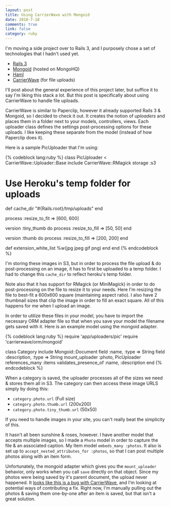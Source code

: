 ```yaml
--- 
layout: post
title: Using CarrierWave with Mongoid
date: 2010-7-18
comments: true
link: false
category: ruby
---
```

I'm moving a side project over to Rails 3, and I purposely chose a set of technologies that I hadn't used yet.

* <a target="_blank" href="http://github.com/rails/rails">Rails 3</a>
* <a target="_blank" href="http://mongoid.org/">Mongoid</a> (hosted on MongoHQ)
* <a target="_blank" href="http://haml-lang.com/">Haml</a>
* <a target="_blank" href="http://github.com/jnicklas/carrierwave">CarrierWave</a> (for file uploads)

I'll post about the general experience of this project later, but suffice it to say I'm liking this stack a lot. But this post is specifically about using CarrierWave to handle file uploads.

CarrierWave is similar to Paperclip, however it already supported Rails 3 & Mongoid, so I decided to check it out. It creates the notion of _uploaders_ and places them in a folder next to your models, controllers, views. Each uploader class defines the settings post-processing options for these uploads. I like keeping these separate from the model (instead of how Paperclip does it).

Here is a sample PicUploader that I'm using:

{% codeblock lang:ruby %}
class PicUploader < CarrierWave::Uploader::Base
  include CarrierWave::RMagick
  storage :s3

  # Use Heroku's temp folder for uploads
  def cache_dir
    "#{Rails.root}/tmp/uploads"
  end

  process :resize_to_fit => [600, 600]

  version :tiny_thumb do
    process :resize_to_fill => [50, 50]
  end

  version :thumb do
    process :resize_to_fill => [200, 200]
  end

  def extension_white_list
    %w(jpg jpeg gif png)
  end
end
{% endcodeblock %}

I'm storing these images in S3, but in order to process the file upload & do post-processing on an image, 
it has to first be uploaded to a temp folder. I had to change this `cache_dir` to reflect heroku's temp folder.

Note also that it has support for RMagick (or MiniMagick) in order to do post-processing on the file to resize 
it to your needs. Here I'm resizing the file to best-fit a 600x600 square (maintaining aspect ratio). I also 
have 2 thumbnail sizes that clip the image in order to fill an exact square. All of this happens for me when I 
upload an image.

In order to utilize these files in your model, you have to import the necessary ORM adapter file so that when 
you save your model the filename gets saved with it. Here is an example model using the mongoid adapter.

{% codeblock lang:ruby %}
require 'app/uploaders/pic'
require 'carrierwave/orm/mongoid'

class Category
  include Mongoid::Document
  field :name, :type => String
  field :description, :type => String
  mount_uploader :photo, PicUploader
  references_many :items
  validates_presence_of :name, :description
end
{% endcodeblock %}

When a category is saved, the uploader processes all of the sizes we need & stores them all in S3. The category can then access these image URLS simply by doing this:

* `category.photo.url` (Full size)
* `category.photo.thumb.url` (200x200)
* `category.photo.tiny_thumb.url` (50x50)

If you need to handle images in your site, you can't really beat the simplicity of this.

It hasn't all been sunshine & roses, however. I have another model that accepts multiple images, so I made a 
`Photo` model in order to capture the file & an associated caption. My Item model `embeds_many :photos`. 
It also is set up to `accept_nested_attributes_for :photos`, so that I can post multiple photos along with 
an item form.

Unfortunately, the mongoid adapter which gives you the `mount_uploader` behavior, only works when you call 
`save` directly on that object. Since my photos were being saved by it's parent document, the upload never 
happened. It <a target="_blank" href="http://github.com/jnicklas/carrierwave/issues#issue/81">looks like this is a bug with CarrierWave</a>, and I'm looking at potential ways of contributing a fix. Right now, I'm manually pulling out the photos & saving them one-by-one after an item is saved, but that isn't a great solution.
